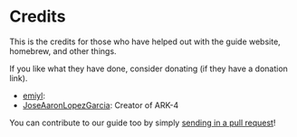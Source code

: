 # Credits

This is the credits for those who have helped out with the guide website, homebrew, and other things.

If you like what they have done, consider donating (if they have a donation link).

- [emiyl](https://emiyl.com/paypal):
- [JoseAaronLopezGarcia](https://github.com/PSP-Archive/ARK-4): Creator of ARK-4

You can contribute to our guide too by simply [sending in a pull request](https://github.com/cfw-guide/psp.cfw.guide)!